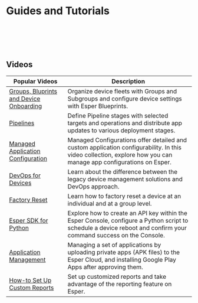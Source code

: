 # Guides and Tutorials


<div class="flex flex-wrap -mx-1">
    <LinkPanel 
        title="Esper Features for Fleet Management at Scale"
        icon="https://images.articulate.com/f:jpg,b:fff,s:cover,w:340/rise/courses/1IBRlUUhuhvn2WIXcLc4kvj_7OVs--AX/wRa7CTkDEhJq_lIt.jpg"
        subtitle="Explore Groups & Blueprints, Pipelines, and Esper Software Updates."
        link="https://bit.ly/3M801xv" 
        footer="6 lessons · Apr 12, 2022"
      />
      <LinkPanel 
        title="A Beginner's Guide to DevOps for Devices"
        icon="https://images.articulate.com/f:jpg,b:fff,s:cover,w:340/rise/courses/1IBRlUUhuhvn2WIXcLc4kvj_7OVs--AX/wRa7CTkDEhJq_lIt.jpg"
        subtitle="Learn how to start and mature in your DevOps for Devices journey."
        link="https://bit.ly/3jDnHxe" 
        footer="5 lessons · Apr 1, 2022"
      />
      <LinkPanel 
        title="AOSP vs GMS Hardware Selection Guide"
        icon="https://images.articulate.com/f:jpg,b:fff,s:cover,w:340/rise/courses/1IBRlUUhuhvn2WIXcLc4kvj_7OVs--AX/wRa7CTkDEhJq_lIt.jpg"
        subtitle="Choose your Android hardware confidently."
        link="http://bit.ly/aospgms" 
        footer="4 lessons · Jun 13, 2022"
      />
</div>

</br>
</br>
</br>
</br>

## Videos

| Popular Videos                          | Description                                                                                                                                                       |
|-----------------------------------------|-------------------------------------------------------------------------------------------------------------------------------------------------------------------|
| [Groups, Bluprints and Device Onboarding](https://vimeo.com/719185863) | Organize device fleets with Groups and Subgroups and configure device settings with Esper Blueprints.                                                             |
| [Pipelines](https://vimeo.com/719195665)                               | Define Pipeline stages with selected targets and operations and distribute app updates to various deployment stages.                                              |
| [Managed Application Configuration](https://vimeo.com/showcase/9482120)                      | Managed Configurations offer detailed and custom application configurability. In this video collection, explore how you can manage app configurations on Esper.                                                                    |
| [DevOps for Devices](https://www.youtube.com/watch?v=oEhvW8WxUl4)                      | Learn about the difference between the legacy device management solutions and DevOps approach.                                                                    |
| [Factory Reset](https://vimeo.com/719945377)                           | Learn how to factory reset a device at an individual and at a group level.                                                                                        |
| [Esper SDK for Python](https://vimeo.com/719943287)                    | Explore how to create an API key within the Esper Console, configure a Python script to schedule a device reboot and confirm your command success on the Console. |
| [Application Management](https://www.youtube.com/watch?v=UoIOdSNdLpQ&t=38s)                  | Managing a set of applications by uploading private apps (APK files) to the Esper Cloud, and installing Google Play Apps after approving them.                    |
| [How-to Set Up Custom Reports](https://www.youtube.com/watch?v=26nkgpS4Fns)            | Set up customized reports and take advantage of the reporting feature on Esper.                                                                                   |
